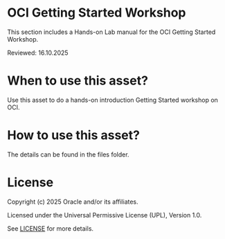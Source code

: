 # OCI Getting Started Workshop

This section includes a Hands-on Lab manual for the OCI Getting Started Workshop.

Reviewed: 16.10.2025

# When to use this asset?

Use this asset to do a hands-on introduction Getting Started workshop on OCI.

# How to use this asset?

The details can be found in the files folder.

# License

Copyright (c) 2025 Oracle and/or its affiliates.

Licensed under the Universal Permissive License (UPL), Version 1.0.

See [LICENSE](https://github.com/oracle-devrel/technology-engineering/blob/main/LICENSE) for more details.
